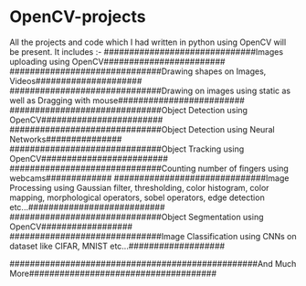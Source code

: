# OpenCV-projects
All the projects and code which I had written in python using OpenCV will be present.
It includes :-
##############################Images uploading using OpenCV########################
##############################Drawing shapes on Images, Videos#####################
##############################Drawing on images using static as well as Dragging with mouse#########################
##############################Object Detection using OpenCV########################
##############################Object Detection using Neural Networks###############
##############################Object Tracking using OpenCV#########################
##############################Counting number of fingers using webcams#############
##############################Image Processing using 
                                  Gaussian filter, 
                                  thresholding, 
                                  color histogram, 
                                  color mapping,
                                  morphological operators, 
                                  sobel operators, 
                                  edge detection etc...###########################
##############################Object Segmentation using OpenCV##################
##############################Image Classification using CNNs on dataset like CIFAR, MNIST etc...###################
 
#################################################And Much More#####################################
